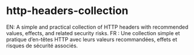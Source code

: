 # http-headers-collection
EN: A simple and practical collection of HTTP headers with recommended values, effects, and related security risks. FR : Une collection simple et pratique d’en-têtes HTTP avec leurs valeurs recommandées, effets et risques de sécurité associés.
